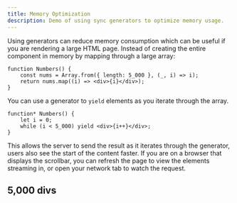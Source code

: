```yaml
---
title: Memory Optimization
description: Demo of using sync generators to optimize memory usage.
---
```


Using generators can reduce memory consumption which can be useful if you are rendering a large HTML page. Instead of creating the entire component in memory by mapping through a large array:

```tsx
function Numbers() {
	const nums = Array.from({ length: 5_000 }, (_, i) => i);
	return nums.map((i) => <div>{i}</div>);
}
```

You can use a generator to `yield` elements as you iterate through the array.

```tsx
function* Numbers() {
	let i = 0;
	while (i < 5_000) yield <div>{i++}</div>;
}
```

This allows the server to send the result as it iterates through the generator, users also see the start of the content faster. If you are on a browser that displays the scrollbar, you can refresh the page to view the elements streaming in, or open your network tab to watch the request.

## 5,000 divs
